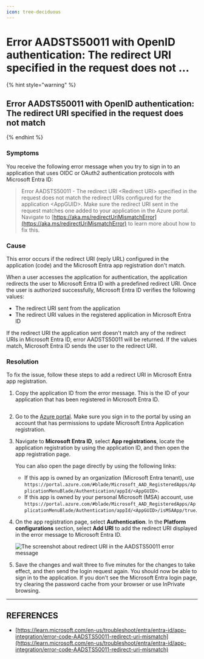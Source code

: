 ```yaml
---
icon: tree-deciduous
---
```


# Error AADSTS50011 with OpenID authentication: The redirect URI specified in the request does not ...

{% hint style="warning" %}
## Error AADSTS50011 with OpenID authentication: The redirect URI specified in the request does not match <a href="#error-aadsts50011-with-openid-authentication-the-redirect-uri-specified-in-the-request-does-not-matc" id="error-aadsts50011-with-openid-authentication-the-redirect-uri-specified-in-the-request-does-not-matc"></a>
{% endhint %}

### Symptoms <a href="#symptoms" id="symptoms"></a>

You receive the following error message when you try to sign in to an application that uses OIDC or OAuth2 authentication protocols with Microsoft Entra ID:

> Error AADSTS50011 - The redirect URI \<Redirect URI> specified in the request does not match the redirect URIs configured for the application \<AppGUID>. Make sure the redirect URI sent in the request matches one added to your application in the Azure portal. Navigate to [https://aka.ms/redirectUriMismatchError](https://aka.ms/redirectUriMismatchError) to learn more about how to fix this.

### Cause <a href="#cause" id="cause"></a>

This error occurs if the redirect URI (reply URL) configured in the application (code) and the Microsoft Entra app registration don't match.

When a user accesses the application for authentication, the application redirects the user to Microsoft Entra ID with a predefined redirect URI. Once the user is authorized successfully, Microsoft Entra ID verifies the following values:

* The redirect URI sent from the application
* The redirect URI values in the registered application in Microsoft Entra ID

If the redirect URI the application sent doesn't match any of the redirect URIs in Microsoft Entra ID, error AADSTS50011 will be returned. If the values match, Microsoft Entra ID sends the user to the redirect URI.

### Resolution <a href="#resolution" id="resolution"></a>

To fix the issue, follow these steps to add a redirect URI in Microsoft Entra app registration.

1.  Copy the application ID from the error message. This is the ID of your application that has been registered in Microsoft Entra ID.&#x20;

    <figure><img src="https://learn.microsoft.com/en-us/troubleshoot/entra/entra-id/app-integration/media/error-code-aadsts50011-redirect-uri-mismatch/aadsts50011-error-appid.png" alt=""><figcaption></figcaption></figure>
2. Go to the [Azure portal](https://portal.azure.com/). Make sure you sign in to the portal by using an account that has permissions to update Microsoft Entra Application registration.
3.  Navigate to **Microsoft Entra ID**, select **App registrations**, locate the application registration by using the application ID, and then open the app registration page.

    You can also open the page directly by using the following links:

    * If this app is owned by an organization (Microsoft Entra tenant), use `https://portal.azure.com/#blade/Microsoft_AAD_RegisteredApps/ApplicationMenuBlade/Authentication/appId/<AppGUID>`.
    * If this app is owned by your personal Microsoft (MSA) account, use `https://portal.azure.com/#blade/Microsoft_AAD_RegisteredApps/ApplicationMenuBlade/Authentication/appId/<AppGUID>/isMSAApp/true`.
4.  On the app registration page, select **Authentication**. In the **Platform configurations** section, select **Add URI** to add the redirect URI displayed in the error message to Microsoft Entra ID.

    ![The screenshot about redirect URI in the AADSTS50011 error message](https://learn.microsoft.com/en-us/troubleshoot/entra/entra-id/app-integration/media/error-code-aadsts50011-redirect-uri-mismatch/aadsts50011-error-redirecturi.png)
5. Save the changes and wait three to five minutes for the changes to take effect, and then send the login request again. You should now be able to sign in to the application. If you don't see the Microsoft Entra login page, try clearing the password cache from your browser or use InPrivate browsing.



***

## REFERENCES

* [https://learn.microsoft.com/en-us/troubleshoot/entra/entra-id/app-integration/error-code-AADSTS50011-redirect-uri-mismatch](https://learn.microsoft.com/en-us/troubleshoot/entra/entra-id/app-integration/error-code-AADSTS50011-redirect-uri-mismatch)
